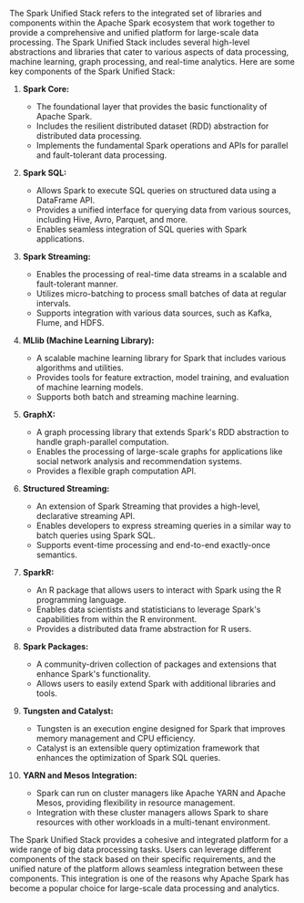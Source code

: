 The Spark Unified Stack refers to the integrated set of libraries and components within the Apache Spark ecosystem that work together to provide a comprehensive and unified platform for large-scale data processing. The Spark Unified Stack includes several high-level abstractions and libraries that cater to various aspects of data processing, machine learning, graph processing, and real-time analytics. Here are some key components of the Spark Unified Stack:

1. **Spark Core:**
   - The foundational layer that provides the basic functionality of Apache Spark.
   - Includes the resilient distributed dataset (RDD) abstraction for distributed data processing.
   - Implements the fundamental Spark operations and APIs for parallel and fault-tolerant data processing.

2. **Spark SQL:**
   - Allows Spark to execute SQL queries on structured data using a DataFrame API.
   - Provides a unified interface for querying data from various sources, including Hive, Avro, Parquet, and more.
   - Enables seamless integration of SQL queries with Spark applications.

3. **Spark Streaming:**
   - Enables the processing of real-time data streams in a scalable and fault-tolerant manner.
   - Utilizes micro-batching to process small batches of data at regular intervals.
   - Supports integration with various data sources, such as Kafka, Flume, and HDFS.

4. **MLlib (Machine Learning Library):**
   - A scalable machine learning library for Spark that includes various algorithms and utilities.
   - Provides tools for feature extraction, model training, and evaluation of machine learning models.
   - Supports both batch and streaming machine learning.

5. **GraphX:**
   - A graph processing library that extends Spark's RDD abstraction to handle graph-parallel computation.
   - Enables the processing of large-scale graphs for applications like social network analysis and recommendation systems.
   - Provides a flexible graph computation API.

6. **Structured Streaming:**
   - An extension of Spark Streaming that provides a high-level, declarative streaming API.
   - Enables developers to express streaming queries in a similar way to batch queries using Spark SQL.
   - Supports event-time processing and end-to-end exactly-once semantics.

7. **SparkR:**
   - An R package that allows users to interact with Spark using the R programming language.
   - Enables data scientists and statisticians to leverage Spark's capabilities from within the R environment.
   - Provides a distributed data frame abstraction for R users.

8. **Spark Packages:**
   - A community-driven collection of packages and extensions that enhance Spark's functionality.
   - Allows users to easily extend Spark with additional libraries and tools.

9. **Tungsten and Catalyst:**
   - Tungsten is an execution engine designed for Spark that improves memory management and CPU efficiency.
   - Catalyst is an extensible query optimization framework that enhances the optimization of Spark SQL queries.

10. **YARN and Mesos Integration:**
    - Spark can run on cluster managers like Apache YARN and Apache Mesos, providing flexibility in resource management.
    - Integration with these cluster managers allows Spark to share resources with other workloads in a multi-tenant environment.

The Spark Unified Stack provides a cohesive and integrated platform for a wide range of big data processing tasks. Users can leverage different components of the stack based on their specific requirements, and the unified nature of the platform allows seamless integration between these components. This integration is one of the reasons why Apache Spark has become a popular choice for large-scale data processing and analytics.
